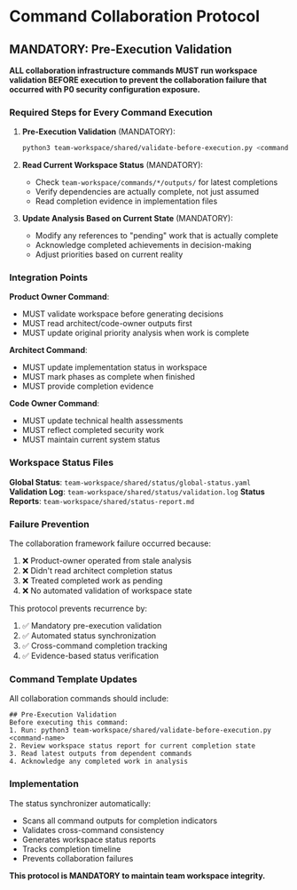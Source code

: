 # Command Collaboration Protocol

## MANDATORY: Pre-Execution Validation

**ALL collaboration infrastructure commands MUST run workspace validation BEFORE execution to prevent the collaboration failure that occurred with P0 security configuration exposure.**

### Required Steps for Every Command Execution

1. **Pre-Execution Validation** (MANDATORY):
   ```bash
   python3 team-workspace/shared/validate-before-execution.py <command-name>
   ```

2. **Read Current Workspace Status** (MANDATORY):
   - Check `team-workspace/commands/*/outputs/` for latest completions
   - Verify dependencies are actually complete, not just assumed
   - Read completion evidence in implementation files

3. **Update Analysis Based on Current State** (MANDATORY):
   - Modify any references to "pending" work that is actually complete
   - Acknowledge completed achievements in decision-making
   - Adjust priorities based on current reality

### Integration Points

**Product Owner Command**:
- MUST validate workspace before generating decisions
- MUST read architect/code-owner outputs first
- MUST update original priority analysis when work is complete

**Architect Command**:
- MUST update implementation status in workspace
- MUST mark phases as complete when finished
- MUST provide completion evidence

**Code Owner Command**:
- MUST update technical health assessments
- MUST reflect completed security work
- MUST maintain current system status

### Workspace Status Files

**Global Status**: `team-workspace/shared/status/global-status.yaml`
**Validation Log**: `team-workspace/shared/status/validation.log`
**Status Reports**: `team-workspace/shared/status-report.md`

### Failure Prevention

The collaboration framework failure occurred because:

1. ❌ Product-owner operated from stale analysis
2. ❌ Didn't read architect completion status
3. ❌ Treated completed work as pending
4. ❌ No automated validation of workspace state

This protocol prevents recurrence by:

1. ✅ Mandatory pre-execution validation
2. ✅ Automated status synchronization
3. ✅ Cross-command completion tracking
4. ✅ Evidence-based status verification

### Command Template Updates

All collaboration commands should include:

```
## Pre-Execution Validation
Before executing this command:
1. Run: python3 team-workspace/shared/validate-before-execution.py <command-name>
2. Review workspace status report for current completion state
3. Read latest outputs from dependent commands
4. Acknowledge any completed work in analysis
```

### Implementation

The status synchronizer automatically:
- Scans all command outputs for completion indicators
- Validates cross-command consistency
- Generates workspace status reports
- Tracks completion timeline
- Prevents collaboration failures

**This protocol is MANDATORY to maintain team workspace integrity.**
